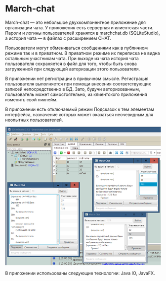# March-chat

March-chat — это небольшое двухкомпонентное приложение для организации чата. У приложения есть серверная и клиентская части. Пароли и логины пользователей хранятся в marchchat.db (SQLiteStudio), а история чата — в файлах с расширением CHAT. 

Пользователи могут обмениваться сообщениями как в публичном режиме так и в приватном. В приватном режиме их переписка не видна остальным участникам чата. При выходе из чата история чата пользователя сохраняется в файл для того, чтобы быть снова загруженной при следующей авторизации этого пользователя.

В приложении нет регистрации в привычном смысле. Регистрация пользователя выполняется при помощи внесения соответствующих записей непосредственно в БД. Зато, будучи авторизованным, пользователь может самостоятельно, из клиентского приложения изменить свой никнейм.

В приложении есть отключаемый режим Подсказок к тем элементам интерфейса, назначение которых может оказаться неочевидным для неопытных пользователей.

![](https://raw.githubusercontent.com/Topsy-Goo/marchChat/main/descriptions/img/(2021%2C11%2C03%20%40%2019'12'14).png)

В приложении использованы следующие технологии: Java IO, JavaFX.